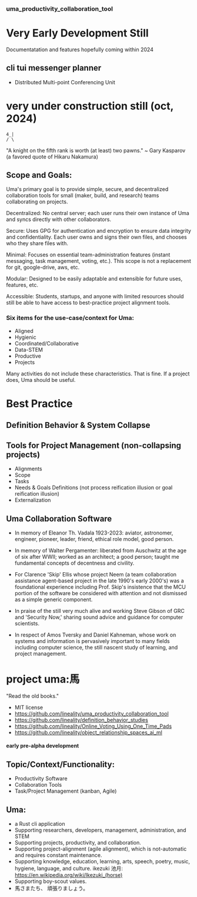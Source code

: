 ### uma_productivity_collaboration_tool

# Very Early Development Still

Documentatation and features hopefully coming within 2024

## cli tui messenger planner
- Distributed Multi-point Conferencing Unit 

# very under construction still (oct, 2024)
```
4_|
/ \
```
"A knight on the fifth rank is worth (at least) two pawns."
~ Gary Kasparov (a favored quote of Hikaru Nakamura)

## Scope and Goals:
Uma's primary goal is to provide simple, secure, and decentralized collaboration tools for small (maker, build, and research) teams collaborating on projects.

Decentralized: No central server; each user runs their own instance of Uma and syncs directly with other collaborators.

Secure: Uses GPG for authentication and encryption to ensure data integrity and confidentiality. Each user owns and signs their own files, and chooses who they share files with.

Minimal: Focuses on essential team-administration features (instant messaging, task management, voting, etc.). This scope is not a replacement for git, google-drive, aws, etc. 

Modular: Designed to be easily adaptable and extensible for future uses, features, etc.

Accessible: Students, startups, and anyone with limited resources should still be able to have access to best-practice project alignment tools. 


### Six items for the use-case/context for Uma: 
- Aligned 
- Hygienic 
- Coordinated/Collaborative 
- Data-STEM 
- Productive 
- Projects

Many activities do not include these characteristics. That is fine. If a project does, Uma should be useful.  

# Best Practice
## Definition Behavior & System Collapse
## Tools for Project Management (non-collapsing projects)
- Alignments
- Scope
- Tasks
- Needs & Goals Definitions (not process reification illusion or goal reification illusion)
- Externalization



## Uma Collaboration Software 
- In memory of Eleanor Th. Vadala 1923-2023: aviator, astronomer, engineer, pioneer, leader, friend, ethical role model, good person.

- In memory of Walter Pergamenter: liberated from Auschwitz at the age of six after WWII; worked as an architect; a good person; taught me fundamental concepts of decentness and civility. 

- For Clarence 'Skip' Ellis whose project Neem (a team collaboration assistance agent-based project in the late 1990's early 2000's) was a foundational experience including Prof. Skip's insistence that the MCU portion of the software be considered with attention and not dismissed as a simple generic component.

- In praise of the still very much alive and working Steve Gibson of GRC and 'Security Now,' sharing sound advice and guidance for computer scientists.

- In respect of Amos Tversky and Daniel Kahneman, whose work on systems and information is pervasively important to many fields including computer science, the still nascent study of learning, and project management. 


# project uma:馬
"Read the old books."
- MIT license 
- https://github.com/lineality/uma_productivity_collaboration_tool 
- https://github.com/lineality/definition_behavior_studies
- https://github.com/lineality/Online_Voting_Using_One_Time_Pads
- https://github.com/lineality/object_relationship_spaces_ai_ml 

#### early pre-alpha development

## Topic/Context/Functionality:
- Productivity Software
- Collaboration Tools
- Task/Project Management (kanban, Agile)



## Uma:
- a Rust cli application
- Supporting researchers, developers, management, administration, and STEM
- Supporting projects, productivity, and collaboration.
- Supporting project-alignment (agile alignment), which is not-automatic and requires constant maintenance. 
- Supporting knowledge, education, learning, arts, speech, poetry, music, hygiene, language, and culture. ikezuki 池月: https://en.wikipedia.org/wiki/Ikezuki_(horse)
- Supporting boy-scout values.
- 馬さまたち、 頑張りましょう。
